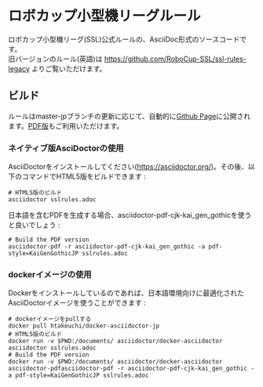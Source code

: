 # ロボカップ小型機リーグルール

ロボカップ小型機リーグ(SSL)公式ルールの、AsciiDoc形式のソースコードです。  
旧バージョンのルール(英語)は https://github.com/RoboCup-SSL/ssl-rules-legacy よりご覧いただけます。

## ビルド

ルールはmaster-jpブランチの更新に応じて、自動的に[Github Page](https://kkimurak.github.io/ssl-rules-jp/sslrules.html)に公開されます。[PDF版](https://kkimurak.github.io/ssl-rules-jp/sslrules.pdf)もご利用いただけます。

### ネイティブ版AsciDoctorの使用

AsciiDoctorをインストールしてください(https://asciidoctor.org/)。その後、以下のコマンドでHTML5版をビルドできます :
```
# HTML5版のビルド
asciidoctor sslrules.adoc
```

日本語を含むPDFを生成する場合、asciidoctor-pdf-cjk-kai_gen_gothicを使うと良いでしょう :
```
# Build the PDF version
asciidoctor-pdf -r asciidoctor-pdf-cjk-kai_gen_gothic -a pdf-style=KaiGenGothicJP sslrules.adoc
```

### dockerイメージの使用

Dockerをインストールしているのであれば、日本語環境向けに最適化されたAsciiDoctorイメージを使うことができます :
```
# dockerイメージをpullする
docker pull htakeuchi/docker-asciidoctor-jp
# HTML5版のビルド
docker run -v $PWD:/documents/ asciidoctor/docker-asciidoctor asciidoctor sslrules.adoc
# Build the PDF version
docker run -v $PWD:/documents/ asciidoctor/docker-asciidoctor asciidoctor-pdfasciidoctor-pdf -r asciidoctor-pdf-cjk-kai_gen_gothic -a pdf-style=KaiGenGothicJP sslrules.adoc
```
